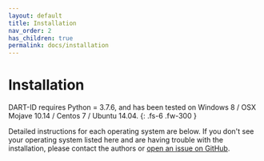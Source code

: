 ```yaml
---
layout: default
title: Installation
nav_order: 2
has_children: true
permalink: docs/installation
---
```


# Installation

DART-ID requires Python = 3.7.6, and has been tested on Windows 8 / OSX Mojave 10.14 / Centos 7 / Ubuntu 14.04.
{: .fs-6 .fw-300 }

Detailed instructions for each operating system are below. If you don't see your operating system listed here and are having trouble with the installation, please contact the authors or [open an issue on GitHub](https://github.com/SlavovLab/DART-ID/issues).
